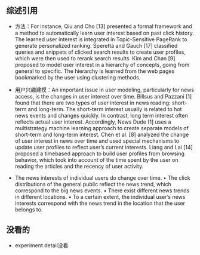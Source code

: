 ## 综述引用
- 方法：For instance, Qiu and Cho [13] presented a formal framework and a method to automatically learn user interest based on past click history. The learned user interest is integrated in Topic-Sensitive PageRank to generate personalized ranking.  Speretta and Gauch [17] classified queries and snippets of clicked search results to create user profiles, which were then used to rerank search results. Kim and Chan [9] proposed to model user interest in a hierarchy of concepts, going from general to specific. The hierarchy is learned from the web pages bookmarked by the user using clustering methods.
- 用户兴趣建模：An important issue in user modeling, particularly for news access, is the changes in user interest over time. Billsus and Pazzani [1] found that there are two types of user interest in news reading: short-term and long-term. The short-term interest usually is related to hot news events and changes quickly. In contrast, long term interest often reflects actual user interest. Accordingly, News Dude [1] uses a multistrategy machine learning approach to create separate models of short-term and long-term interest. Chen et al. [8] analyzed the change of user interest in news over time and used special mechanisms to update user profiles to reflect user’s current interests. Liang and Lai [14] proposed a timebased approach to build user profiles from browsing behavior, which took into account of the time spent by the user on reading the articles and the recency of user activity.  

- The news interests of individual users do change over time. • The click distributions of the general public reflect the news trend, which correspond to the big news events. • There exist different news trends in different locations. • To a certain extent, the individual user’s news interests correspond with the news trend in the location that the user belongs to. 

## 没看的
- experiment detail没看
